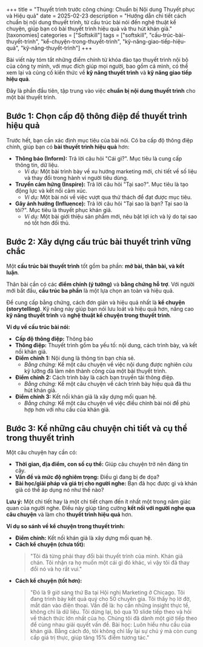 +++
title = "Thuyết trình trước công chúng: Chuẩn bị Nội dung Thuyết phục và Hiệu quả"
date = 2025-02-23
description = "Hướng dẫn chi tiết cách chuẩn bị nội dung thuyết trình, từ cấu trúc bài nói đến nghệ thuật kể chuyện, giúp bạn có bài thuyết trình hiệu quả và thu hút khán giả."
[taxonomies]
categories = ["Softskill"]
tags = ["softskill", "cấu-trúc-bài-thuyết-trình", "kể-chuyện-trong-thuyết-trình", "kỹ-năng-giao-tiếp-hiệu-quả", "kỹ-năng-thuyết-trình"]
+++

Bài viết này tóm tắt những điểm chính từ khóa đào tạo thuyết trình nội bộ của công ty mình, với mục đích giúp mọi người, bao gồm cả mình, có thể xem lại và củng cố kiến thức về **kỹ năng thuyết trình** và **kỹ năng giao tiếp hiệu quả**.

Đây là phần đầu tiên, tập trung vào việc **chuẩn bị nội dung thuyết trình** cho một bài thuyết trình.

## Bước 1: Chọn cấp độ thông điệp để thuyết trình hiệu quả

Trước hết, bạn cần xác định mục tiêu của bài nói. Có ba cấp độ thông điệp chính, giúp bạn có **bài thuyết trình hiệu quả** hơn:

- **Thông báo (Inform):** Trả lời câu hỏi "Cái gì?". Mục tiêu là cung cấp thông tin, dữ liệu.
  - *Ví dụ:* Một bài trình bày về xu hướng marketing mới, chi tiết về số liệu và thay đổi trong hành vi người tiêu dùng.
- **Truyền cảm hứng (Inspire):** Trả lời câu hỏi "Tại sao?". Mục tiêu là tạo động lực và kết nối cảm xúc.
  - *Ví dụ:* Một bài nói về việc vượt qua thử thách để đạt được mục tiêu.
- **Gây ảnh hưởng (Influence):** Trả lời câu hỏi "Tại sao là bạn? Tại sao là tôi?". Mục tiêu là thuyết phục khán giả.
  - *Ví dụ:* Một bài giới thiệu sản phẩm mới, nêu bật lợi ích và lý do tại sao nó tốt hơn đối thủ.

## Bước 2: Xây dựng cấu trúc bài thuyết trình vững chắc

Một **cấu trúc bài thuyết trình** tốt gồm ba phần: **mở bài, thân bài, và kết luận**.

Thân bài cần có các **điểm chính (ý tưởng)** và **bằng chứng hỗ trợ**. Với người mới bắt đầu, **cấu trúc ba phần** là một lựa chọn an toàn và hiệu quả.

Để cung cấp bằng chứng, cách đơn giản và hiệu quả nhất là **kể chuyện (storytelling)**. Kỹ năng này giúp bạn nói lưu loát và hiệu quả hơn, nâng cao **kỹ năng thuyết trình** và **nghệ thuật kể chuyện trong thuyết trình**.

**Ví dụ về cấu trúc bài nói:**
- **Cấp độ thông điệp:** Thông báo
- **Thông điệp:** Thuyết trình gồm ba yếu tố: nội dung, cách trình bày, và kết nối khán giả.
- **Điểm chính 1:** Nội dung là thông tin bạn chia sẻ.
  - *Bằng chứng:* Kể một câu chuyện về việc nội dung được nghiên cứu kỹ lưỡng đã làm nên thành công của một bài thuyết trình.
- **Điểm chính 2:** Cách trình bày là cách bạn truyền tải thông điệp.
  - *Bằng chứng:* Kể một câu chuyện về cách trình bày hiệu quả đã thu hút khán giả.
- **Điểm chính 3:** Kết nối khán giả là xây dựng mối quan hệ.
  - *Bằng chứng:* Kể một câu chuyện về việc điều chỉnh bài nói để phù hợp hơn với nhu cầu của khán giả.

## Bước 3: Kể những câu chuyện chi tiết và cụ thể trong thuyết trình

Một câu chuyện hay cần có:
- **Thời gian, địa điểm, con số cụ thể:** Giúp câu chuyện trở nên đáng tin cậy.
- **Vấn đề và mức độ nghiêm trọng:** Điều gì đang bị đe dọa?
- **Bài học/giải pháp và giá trị cho người nghe:** Bạn đã học được gì và khán giả có thể áp dụng nó như thế nào?

**Lưu ý:** Một chi tiết hay là một chi tiết chạm đến ít nhất một trong năm giác quan của người nghe. Điều này giúp tăng cường **kết nối với người nghe qua câu chuyện** và làm cho **thuyết trình hiệu quả** hơn.

**Ví dụ so sánh về kể chuyện trong thuyết trình:**
- **Điểm chính:** Kết nối khán giả là xây dựng mối quan hệ.
- **Cách kể chuyện (chưa tốt):**
  > "Tôi đã từng phải thay đổi bài thuyết trình của mình. Khán giả chán. Tôi nhận ra họ muốn một cái gì đó khác, vì vậy tôi đã thay đổi nó và họ rất vui."
- **Cách kể chuyện (tốt hơn):**
  > "Đó là 9 giờ sáng thứ Ba tại Hội nghị Marketing ở Chicago. Tôi đang trình bày kết quả quý cho 50 chuyên gia. Tôi thấy họ lờ đờ, mắt dán vào điện thoại. Vấn đề là: họ cần những insight thực tế, không chỉ là dữ liệu. Tôi dừng lại, bỏ qua 10 slide tiếp theo và hỏi về thách thức lớn nhất của họ. Chúng tôi đã dành một giờ tiếp theo để cùng nhau giải quyết vấn đề. Bài học: Luôn hiểu nhu cầu của khán giả. Bằng cách đó, tôi không chỉ lấy lại sự chú ý mà còn cung cấp giá trị thực, giúp tăng 15% điểm tương tác."
